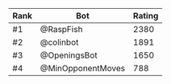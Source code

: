 Rank|Bot|Rating
---|---|---
#1|@RaspFish|2380
#2|@colinbot|1891
#3|@OpeningsBot|1650
#4|@MinOpponentMoves|788
